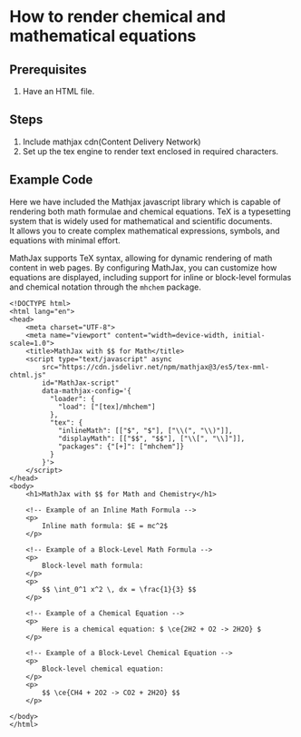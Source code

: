 # How to render chemical and mathematical equations

## Prerequisites
1. Have an HTML file.

## Steps
1. Include mathjax cdn(Content Delivery Network)
2. Set up the tex engine to render text enclosed in required characters.

## Example Code

Here we have included the Mathjax javascript library which is capable of rendering both math formulae and chemical equations.
TeX is a typesetting system that is widely used for mathematical and scientific documents.  
It allows you to create complex mathematical expressions, symbols, and equations with minimal effort.  

MathJax supports TeX syntax, allowing for dynamic rendering of math content in web pages. 
By configuring MathJax, you can customize how equations are displayed,
including support for inline or block-level formulas and chemical notation through the `mhchem` package.


```
<!DOCTYPE html>
<html lang="en">
<head>
    <meta charset="UTF-8">
    <meta name="viewport" content="width=device-width, initial-scale=1.0">
    <title>MathJax with $$ for Math</title>
    <script type="text/javascript" async
        src="https://cdn.jsdelivr.net/npm/mathjax@3/es5/tex-mml-chtml.js"
        id="MathJax-script"
        data-mathjax-config='{
          "loader": {
            "load": ["[tex]/mhchem"]
          },
          "tex": {
            "inlineMath": [["$", "$"], ["\\(", "\\)"]],
            "displayMath": [["$$", "$$"], ["\\[", "\\]"]],
            "packages": {"[+]": ["mhchem"]}
          }
        }'>
    </script>
</head>
<body>
    <h1>MathJax with $$ for Math and Chemistry</h1>

    <!-- Example of an Inline Math Formula -->
    <p>
        Inline math formula: $E = mc^2$
    </p>

    <!-- Example of a Block-Level Math Formula -->
    <p>
        Block-level math formula:
    </p>
    <p>
        $$ \int_0^1 x^2 \, dx = \frac{1}{3} $$
    </p>

    <!-- Example of a Chemical Equation -->
    <p>
        Here is a chemical equation: $ \ce{2H2 + O2 -> 2H2O} $
    </p>

    <!-- Example of a Block-Level Chemical Equation -->
    <p>
        Block-level chemical equation:
    </p>
    <p>
        $$ \ce{CH4 + 2O2 -> CO2 + 2H2O} $$
    </p>

</body>
</html>
```
